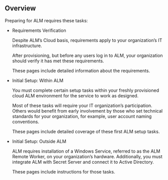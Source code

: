 ﻿[title]: # (Overview)
[tags]: # (Account Lifecycle Manager,ALM,)
[priority]: # (5100)

## Overview

Preparing for ALM requires these tasks:

* Requirements Verification

  Despite ALM’s Cloud basis, requirements apply to your organization’s IT infrastructure.

  After provisioning, but before any users log in to ALM, your organization should verify it has met these requirements.

  These pages include detailed information about the requirements.

* Initial Setup: Within ALM

  You must complete certain setup tasks within your freshly provisioned cloud ALM environment for the service to work as designed.

  Most of these tasks will require your IT organization’s participation. Others would benefit from early involvement by those who set technical standards for your organization, for example, user account naming conventions.

  These pages include detailed coverage of these first ALM setup tasks.

* Initial Setup: Outside ALM

  ALM requires installation of a Windows Service, referred to as the ALM Remote Worker, on your organization’s hardware. Additionally, you must integrate ALM with Secret Server and connect it to Active Directory.

    These pages include instructions for those tasks.


